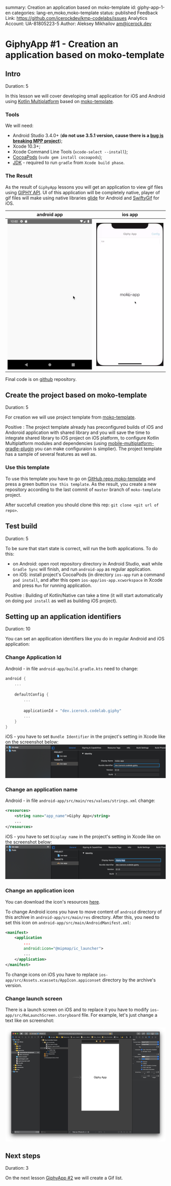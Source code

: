 summary: Creation an application based on moko-template
id: giphy-app-1-en
categories: lang-en,moko,moko-template
status: published
Feedback Link: https://github.com/icerockdev/kmp-codelabs/issues
Analytics Account: UA-81805223-5
Author: Aleksey Mikhailov <am@icerock.dev>

# GiphyApp #1 - Creation an application based on moko-template
## Intro
Duration: 5

In this lesson we will cover developing small application for iOS and Android using [Kotlin Multiplatform](https://kotlinlang.org/docs/reference/multiplatform.html) based on [moko-template](https://github.com/icerockdev/moko-template).

### Tools
We will need: 
- Android Studio 3.4.0+ (**do not use 3.5.1 version, cause there is a [bug is breaking MPP project](https://youtrack.jetbrains.com/issue/KT-34143)**);
- Xcode 10.3+;
- Xcode Command Line Tools (`xcode-select --install`);
- [CocoaPods](https://cocoapods.org/) (`sudo gem install cocoapods`);
- [JDK](https://www.oracle.com/technetwork/java/javase/downloads/jdk8-downloads-2133151.html) - required to run `gradle` from `Xcode build phase`.

### The Result
As the result of `GiphyApp` lessons you will get an application to view gif files using [GIPHY API](https://developers.giphy.com/docs/api). 
UI of this application will be completely native, player of gif files will make using native libraries [glide](https://github.com/bumptech/glide) for Android and [SwiftyGif](https://github.com/kirualex/SwiftyGif) for iOS.

|android app|ios app|
|---|---|
|![giphy-android-app](assets/giphy-android-app.webp)|![giphy-ios-app](assets/giphy-ios-app.webp)|

Final code is on [github](https://github.com/Alex009/giphy-mobile) repository.

## Create the project based on moko-template
Duration: 5

For creation we will use project template from [moko-template](https://github.com/icerockdev/moko-template). 

Positive
: The project template already has preconfigured builds of iOS and Andoroid application with shared library and you will save the time to integrate shared library to iOS project on iOS platform, to configure Kotlin Multiplatform modules and dependencies (using [mobile-multiplatform-gradle-plugin](https://github.com/icerockdev/mobile-multiplatform-gradle-plugin) you can make configuraion is simplier). 
The project template has a sample of several features as well as. 

### Use this template
To use this template you have to go on [GitHub repo moko-template](https://github.com/icerockdev/moko-template) and press a green button `Use this template`. As the result, you create a new repository according to the last commit of  `master` branch of `moko-template` project.

After succefull creation you should clone this rep:  `git clone <git url of repo>`.

## Test build
Duration: 5

To be sure that start state is correct, will run the both applications. To do this: 
- on Android: open root repository directory in Android Studio, wait while `Gradle Sync` will finish, and run `android-app` as regular application. 
- on iOS: install project's CocoaPods (in directory `ios-app` run a command `pod install`, and after this open `ios-app/ios-app.xcworkspace` in Xcode and press `Run` for running application. 

Positive
: Building of Kotlin/Native can take a time (it will start automatically on doing `pod install` as well as building iOS project). 

## Setting up an application identifiers 
Duration: 10

You can set an appllication identifiers like you do in regular Android and iOS application: 

### Change Appliсation Id
Android - in file `android-app/build.gradle.kts` need to change:
```kotlin
android {
    ...

    defaultConfig {
        ...
        
        applicationId = "dev.icerock.codelab.giphy"
        ...
    }
}
```
iOS - you have to set `Bundle Identifier` in the project's setting in Xcode like on the screenshot below:  
![Xcode bundle identifier](assets/giphy-1-1.png)

### Change an application name 
Android - in file `android-app/src/main/res/values/strings.xml` change:
```xml
<resources>
    <string name="app_name">Giphy App</string>
    ...
</resources>
```
iOS - you have to set `Display name` in the project's setting in Xcode like on the screenshot below:  
![Xcode display name](assets/giphy-1-2.png)

### Change an application icon
You can download the icon's resources [here](assets/giphy-1-icons.zip).  

To change Android icons you have to move content of `android` directory of this archive in `android-app/src/main/res` directory. After this, you need to set this icon on `android-app/src/main/AndroidManifest.xml`:

```xml
<manifest>
    <application
        ...
        android:icon="@mipmap/ic_launcher">
        ...
    </application>
</manifest>
```
To change icons on iOS you have to replace `ios-app/src/Assets.xcassets/AppIcon.appiconset` directory by the archive's version. 

### Change launch screen 
There is a launch screen on iOS and to replace it you have to modify `ios-app/src/ReLaunchScreen.storyboard` file. For example, let's just change a text like on screenshot: 

![change launch screen](assets/giphy-1-3.png)

## Next steps 
Duration: 3

On the next lesson [GiphyApp #2](https://codelabs.kmp.icerock.dev/codelabs/giphy-app-2) we will create a Gif list. 
